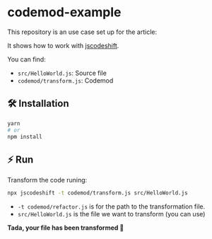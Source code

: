 # codemod-example

This repository is an use case set up for the article: 

It shows how to work with [jscodeshift](https://github.com/facebook/jscodeshift).

You can find:
- `src/HelloWorld.js`: Source file
- `codemod/transform.js`: Codemod

## 🛠 Installation

```sh
yarn
# or
npm install
```

## ⚡️ Run

Transform the code runing:

```sh
npx jscodeshift -t codemod/transform.js src/HelloWorld.js
```

- `-t codemod/refactor.js` is for the path to the transformation file.
- `src/HelloWorld.js` is the file we want to transform (you can use)

**Tada, your file has been transformed 🎉**